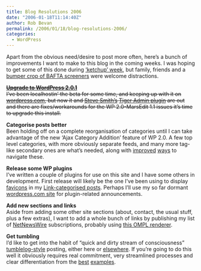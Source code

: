 ```yaml
---
title: Blog Resolutions 2006
date: "2006-01-18T11:14:40Z"
author: Rob Bevan
permalink: /2006/01/18/blog-resolutions-2006/
categories:
  - WordPress
---
```

Apart from the obvious need/desire to post more often, here&#8217;s a bunch of improvements I want to make to this blog in the coming weeks. I was hoping to get some of this done during [&#8216;ketchup&#8217; week][1], but family, friends and a [bumper crop of BAFTA screeners][2] were welcome distractions.

<strike>**[Upgrade to WordPress 2.0.1][3]**  
I&#8217;ve been localhostin&#8217; the beta for some time, and keeping up with it on [wordpress.com][4], but now it and [Steve Smith&#8217;s][5] [Tiger Admin plugin][6] are out and there are fixes/workarounds for the WP 2.0-MarsEdit 1.1 issues it&#8217;s time to upgrade this install.</strike>

**Categorise posts better**  
Been holding off on a complete reorganisation of categories until I can take advantage of the new &#8216;Ajax Category Addition&#8217; feature of WP 2.0. A few top level categories, with more obviously separate feeds, and many more tag-like secondary ones are what&#8217;s needed, along with [improved][7] [ways][8] to navigate these.

**Release some WP plugins**  
I&#8217;ve written a couple of plugins for use on this site and I have some others in development. First release will likely be the one I&#8217;ve been using to display [favicons][9] in my [Link-categorised posts][10]. Perhaps I&#8217;ll use my so far dormant [wordpress.com site][11] for plugin-related announcements.

**Add new sections and links**  
Aside from adding some other site sections (about, contact, the usual stuff, plus a few extras), I want to add a whole bunch of links by publishing my list of [NetNewsWire][12] subscriptions, probably using [this OMPL renderer][13].

**Get tumbling**  
I&#8217;d like to get into the habit of &#8220;quick and dirty stream of consciousness&#8221; [tumblelog-style][14] posting, either here or [elsewhere][15]. If you&#8217;re going to do this well it obviously requires real commitment, very streamlined processes and clear differentiation from the [best][16] [examples][17].

 [1]: http://www.ketchupweek.com/
 [2]: http://www.variety.com/ac2006_article/VR1117935157?nav=bafta
 [3]: http://wordpress.org/download/
 [4]: http://wordpress.com/
 [5]: http://orderedlist.com/
 [6]: http://orderedlist.com/wordpress-plugins/wp-tiger-administration/
 [7]: http://www.neato.co.nz/ultimate-tag-warrior/
 [8]: http://www.hitormiss.org/projects/weighted-categories/
 [9]: http://en.wikipedia.org/wiki/Favicon
 [10]: /categories/links/
 [11]: http://robbevan.wordpress.com
 [12]: http://ranchero.com/netnewswire/
 [13]: http://www.yabfog.com/wp/opml-renderer/
 [14]: http://www.kottke.org/05/10/tumblelogs
 [15]: http://backlog.robbevan.com/
 [16]: http://chneukirchen.org/anarchaia
 [17]: http://project.ioni.st/
